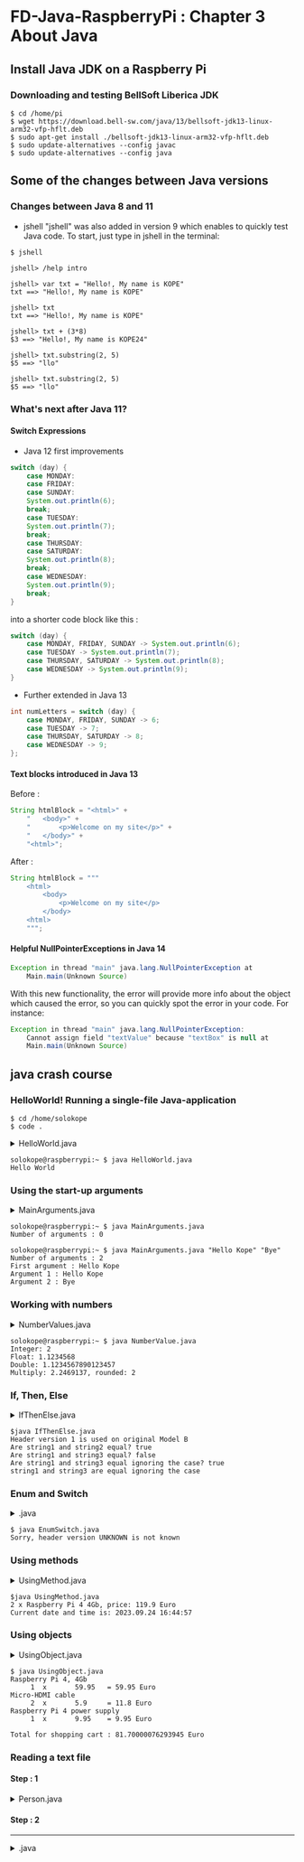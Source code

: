 # FD-Java-RaspberryPi : Chapter 3 About Java

## Install Java JDK on a Raspberry Pi

### Downloading and testing BellSoft Liberica JDK
```
$ cd /home/pi
$ wget https://download.bell-sw.com/java/13/bellsoft-jdk13-linux-arm32-vfp-hflt.deb
$ sudo apt-get install ./bellsoft-jdk13-linux-arm32-vfp-hflt.deb
$ sudo update-alternatives --config javac
$ sudo update-alternatives --config java
```

## Some of the changes between Java versions

### Changes between Java 8 and 11

* jshell
"jshell" was also added in version 9 which enables to quickly test Java code. To start, just type in
jshell in the terminal:

```shell
$ jshell

jshell> /help intro

jshell> var txt = "Hello!, My name is KOPE"
txt ==> "Hello!, My name is KOPE"

jshell> txt
txt ==> "Hello!, My name is KOPE"

jshell> txt + (3*8)
$3 ==> "Hello!, My name is KOPE24"

jshell> txt.substring(2, 5)
$5 ==> "llo"

jshell> txt.substring(2, 5)
$5 ==> "llo"
```

### What's next after Java 11?

#### Switch Expressions

* Java 12 first improvements
```java
switch (day) {
    case MONDAY:
    case FRIDAY:
    case SUNDAY:
    System.out.println(6);
    break;
    case TUESDAY:
    System.out.println(7);
    break;
    case THURSDAY:
    case SATURDAY:
    System.out.println(8);
    break;
    case WEDNESDAY:
    System.out.println(9);
    break;
}
```

into a shorter code block like this :

```java
switch (day) {
    case MONDAY, FRIDAY, SUNDAY -> System.out.println(6);
    case TUESDAY -> System.out.println(7);
    case THURSDAY, SATURDAY -> System.out.println(8);
    case WEDNESDAY -> System.out.println(9);
}
```

* Further extended in Java 13
```java
int numLetters = switch (day) {
    case MONDAY, FRIDAY, SUNDAY -> 6;
    case TUESDAY -> 7;
    case THURSDAY, SATURDAY -> 8;
    case WEDNESDAY -> 9;
};
```

#### Text blocks introduced in Java 13

Before :
```java
String htmlBlock = "<html>" +
    "   <body>" +
    "       <p>Welcome on my site</p>" +
    "   </body>" +
    "<html>";
```
After :

```java
String htmlBlock = """
    <html>
        <body>
            <p>Welcome on my site</p>
        </body>
    <html>
    """;
```

#### Helpful NullPointerExceptions in Java 14

```java
Exception in thread "main" java.lang.NullPointerException at
    Main.main(Unknown Source)
```

With this new functionality, the error will provide more info about the object which caused the error, so you can quickly spot the error in your code. For instance:

```java
Exception in thread "main" java.lang.NullPointerException:
    Cannot assign field "textValue" because "textBox" is null at
    Main.main(Unknown Source)
```

## java crash course

### HelloWorld! Running a single-file Java-application

```shell
$ cd /home/solokope
$ code .
```


<details>
<summary>HelloWorld.java</summary>

```java
public class HelloWorld{
    public static void main (String[] args){
        String txt = "Hello World";
        System.out.println(txt);
    }
}
```
</details>

```shell
solokope@raspberrypi:~ $ java HelloWorld.java
Hello World
```

### Using the start-up arguments

<details>
<summary>MainArguments.java</summary>

```java
public class MainArguments {
    public static void main(String[] args) {
        System.out.println("Number of arguments : " + args.length);

        if(args.length > 0){
            System.out.println("First argument : " + args[0]);
        }

        for(int i = 0; i < args.length; i++){
            System.out.println("Argument " + (i + 1) + " : " + args[i]);
        }
    }
}
```

</details>

```shell
solokope@raspberrypi:~ $ java MainArguments.java
Number of arguments : 0

solokope@raspberrypi:~ $ java MainArguments.java "Hello Kope" "Bye"
Number of arguments : 2
First argument : Hello Kope
Argument 1 : Hello Kope
Argument 2 : Bye
```

### Working with numbers

<details>
<summary>NumberValues.java</summary>

```java
public class NumberValues {
    public static void main(String[] args) {
        System.out.println("Number of arguments : " + args.length);

        if(args.length > 0){
            System.out.println("First argument : " + args[0]);
        }

        for(int i = 0; i < args.length; i++){
            System.out.println("Argument " + (i + 1) + " : " + args[i]);
        }
    }
}
```

</details>

```shell
solokope@raspberrypi:~ $ java NumberValue.java
Integer: 2
Float: 1.1234568
Double: 1.1234567890123457
Multiply: 2.2469137, rounded: 2
```


### If, Then, Else

<details>
<summary>IfThenElse.java</summary>

```java
public class IfThenElse {
    public static void main (String[] args) {
        // Compare integer value
        int piHeaderVersion = 1;

        if (piHeaderVersion == 1) {
            System.out.println("Header version 1 is used on original Model B");
        } else if (piHeaderVersion == 2) {
            System.out.println("Header version 2 is used on Model A and Model B (revision 2)");
        } else if (piHeaderVersion == 3) {
            System.out.println("Header version 3 is used on Model A+, B+, Pi Zero, Pi Zero W, Pi2B, Pi3B, Pi4B");
        } else {
            System.out.println("Sorry, header version " + piHeaderVersion + " is not known");
        }

        // Compare strings
        String string1 = "Hello world";
        String string2 = "Hello" + " " + "world";
        String string3 = "Hello World";

        System.out.println("Are string1 and string2 equal? " + string1.equals(string2));
        System.out.println("Are string1 and string3 equal? " + string1.equals(string3));
        System.out.println("Are string1 and string3 equal ignoring the case? " + string1.equalsIgnoreCase(string3));

        if (string1.equalsIgnoreCase(string3)) {
            System.out.println("string1 and string3 are equal ignoring the case");
        }
    }
}
```
</details>

```shell
$java IfThenElse.java
Header version 1 is used on original Model B
Are string1 and string2 equal? true
Are string1 and string3 equal? false
Are string1 and string3 equal ignoring the case? true
string1 and string3 are equal ignoring the case
```

### Enum and Switch

<details>
<summary>.java</summary>

```java
public class EnumSwitch {
    public static void main (String[] args) {
        // Compare integer value
        HEADER_VERSION piHeaderVersion = HEADER_VERSION.UNKNOWN;

        switch(piHeaderVersion) {
            case TYPE_1:
                System.out.println("Header version 1 is used on original Model B");
                break;
            case TYPE_2:
                System.out.println("Header version 2 is used on Model A and Model B (revision 2)");
                break;
            case TYPE_3:
                System.out.println("Header version 3 is used on Model A+, B+, Pi Zero, Pi Zero W, Pi2B, Pi3B, Pi4B");
                break;
            default:
                System.out.println("Sorry, header version " + piHeaderVersion + " is not known");
        }
    }

    enum HEADER_VERSION {
        TYPE_1, TYPE_2, TYPE_3, UNKNOWN;
    }
}
```
</details>

```
$ java EnumSwitch.java
Sorry, header version UNKNOWN is not known
```

### Using methods

<details>
<summary>UsingMethod.java</summary>

```java
import java.text.SimpleDateFormat;
import java.util.Date;

public class UsingMethod {
    public static void main (String[] args) {
        System.out.println("2 x Raspberry Pi 4 4Gb, price: " + getTotal(2, 59.95F) + " Euro");

        System.out.println("Current date and time is: " + getNow());
    }

    public static float getTotal(int quantity, float price) {
        return quantity * price;
    }

    public static String getNow() {
        return new SimpleDateFormat("yyyy.MM.dd HH:mm:ss").format(new Date());
    }
}
```
</details>

```shell
$java UsingMethod.java
2 x Raspberry Pi 4 4Gb, price: 119.9 Euro
Current date and time is: 2023.09.24 16:44:57
```

### Using objects

<details>
<summary>UsingObject.java</summary>

```java
import java.util.ArrayList;
import java.util.List;

public class UsingObject {
    public static void main (String[] args) {
        List<ShoppingCartItem> items = new ArrayList<>();
        items.add(new ShoppingCartItem("Raspberry Pi 4, 4Gb", 1, 59.95F));
        items.add(new ShoppingCartItem("Micro-HDMI cable", 2, 5.9F));
        items.add(new ShoppingCartItem("Raspberry Pi 4 power supply", 1, 9.95F));

        double total = 0D;
        for (ShoppingCartItem item : items) {
            System.out.println(item.getName());
            System.out.println("     " + item.getQuantity() + "\tx\t" + item.getPrice() + "\t= " + item.getTotal() + " Euro");
            total += item.getTotal();
        }

        System.out.println("\nTotal for shopping cart : " + total + " Euro");
    }

    public static class ShoppingCartItem {
        // These values are final as they should not be changed
        private final String name;
        private final int quantity;
        private final float price;

        public ShoppingCartItem(String name, int quantity, float price) {
            this.name = name;
            this.quantity = quantity;
            this.price = price;
        }

        public String getName() {
            return name;
        }

        public int getQuantity() {
            return quantity;
        }

        public float getPrice() {
            return price;
        }

        public float getTotal() {
            return quantity * price;
        }
    }
}
```
</details>

```shell
$ java UsingObject.java
Raspberry Pi 4, 4Gb
     1  x       59.95   = 59.95 Euro
Micro-HDMI cable
     2  x       5.9     = 11.8 Euro
Raspberry Pi 4 power supply
     1  x       9.95    = 9.95 Euro

Total for shopping cart : 81.70000076293945 Euro
```

### Reading a text file

#### Step : 1

<details>
<summary>Person.java</summary>

```java
public class Person {
    private int id;
    private String firstName;
    private String lastName;
    private int age;
    private String street;
    private String city;
    private String state;
    private int zip;

    public Person(String csvLine){
        String[] data = csvLine.split(",");

        this.id = Integer.valueOf(data[0]);
        this.firstName = data[1];
        this.lastName = data[2];
        this.age = Integer.valueOf(data[3]);
        this.street = data[4];
        this.city = data[5];
        this.state = data[6];
        this.zip = Integer.valueOf(data[7]);
    }

    public String getFirstName() {
        return firstName;
    }
    public int getAge() {
        return age;
    }
    public String getFullName() {
        return firstName + " " + lastName;
    }
}
```
</details>

#### Step : 2






---

<details>
<summary>.java</summary>

```java

```
</details>